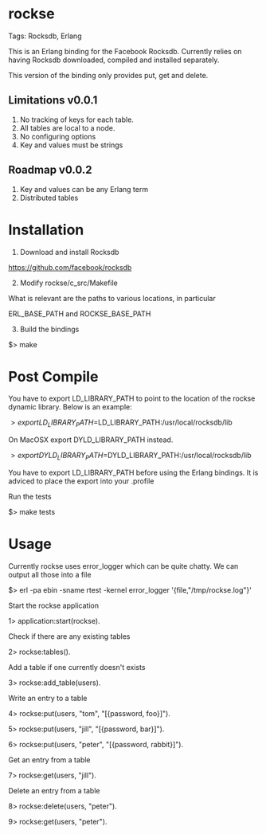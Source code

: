 rockse
========

Tags: Rocksdb, Erlang

This is an Erlang binding for the Facebook Rocksdb. Currently relies on having Rocksdb 
downloaded, compiled and installed separately. 

This version of the binding only provides put, get and delete. 

Limitations v0.0.1
------------------

1. No tracking of keys for each table.
2. All tables are local to a node. 
3. No configuring options
4. Key and values must be strings

Roadmap v0.0.2
--------------

1. Key and values can be any Erlang term
2. Distributed tables

Installation
============

1. Download and install Rocksdb

https://github.com/facebook/rocksdb

2. Modify rockse/c_src/Makefile

What is relevant are the paths to various locations, in particular

ERL_BASE_PATH and ROCKSE_BASE_PATH

3. Build the bindings

$> make

Post Compile
============

You have to export LD_LIBRARY_PATH to point to the location of the rockse dynamic library.
Below is an example:

$> export LD_LIBRARY_PATH=$LD_LIBRARY_PATH:/usr/local/rocksdb/lib

On MacOSX export DYLD_LIBRARY_PATH instead.

$> export DYLD_LIBRARY_PATH=$DYLD_LIBRARY_PATH:/usr/local/rocksdb/lib

You have to export LD_LIBRARY_PATH before using the Erlang bindings. It is adviced to
place the export into your .profile

Run the tests

$> make tests

Usage
=====

Currently rockse uses error_logger which can be quite chatty. We can output all those
into a file

$> erl -pa ebin -sname rtest -kernel error_logger '{file,"/tmp/rockse.log"}'

Start the rockse application

1> application:start(rockse).

Check if there are any existing tables

2> rockse:tables().

Add a table if one currently doesn't exists

3> rockse:add_table(users).

Write an entry to a table

4> rockse:put(users, "tom", "[{password, foo}]").

5> rockse:put(users, "jill", "[{password, bar}]").

6> rockse:put(users, "peter", "[{password, rabbit}]").

Get an entry from a table

7> rockse:get(users, "jill").

Delete an entry from a table

8> rockse:delete(users, "peter").

9> rockse:get(users, "peter").
